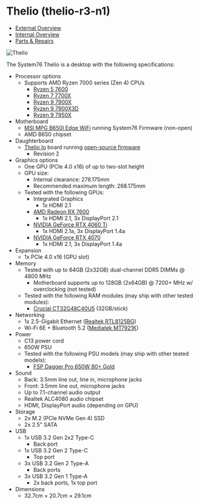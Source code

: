 # Thelio (thelio-r3-n1)

- [External Overview](./external-overview.md)
- [Internal Overview](./internal-overview.md)
- [Parts & Repairs](./repairs.md)

![Thelio](./img/thelio-r3-n1.webp)

The System76 Thelio is a desktop with the following specifications:

- Processor options
    - Supports AMD Ryzen 7000 series (Zen 4) CPUs
        - [Ryzen 5 7600](https://www.amd.com/en/product/12756)
        - [Ryzen 7 7700X](https://www.amd.com/en/product/12161)
        - [Ryzen 9 7900X](https://www.amd.com/en/product/12156)
        - [Ryzen 9 7900X3D](https://www.amd.com/en/product/12736)
        - [Ryzen 9 7950X](https://www.amd.com/en/product/12151)
- Motherboard
    - [MSI MPG B650I Edge WiFi](https://www.msi.com/Motherboard/MPG-B650I-EDGE-WIFI/Specification) running System76 Firmware (non-open)
    - AMD B650 chipset
- Daughterboard
    - [Thelio Io](https://github.com/system76/thelio-io) board running [open-source firmware](https://github.com/system76/qmk_firmware/tree/master/keyboards/system76/thelio_io_2)
        - Revision 2
- Graphics options
    - One GPU (PCIe 4.0 x16) of up to two-slot height
    - GPU size:
        - Internal clearance: 278.175mm
        - Recommended maximum length: 268.175mm
    - Tested with the following GPUs:
        - Integrated Graphics
            - 1x HDMI 2.1
        - [AMD Radeon RX 7600](https://www.amd.com/en/products/graphics/amd-radeon-rx-7600#product-specs)
            - 1x HDMI 2.1, 3x DisplayPort 2.1
        - [NVIDIA GeForce RTX 4060 Ti](https://www.nvidia.com/en-us/geforce/graphics-cards/40-series/rtx-4060-4060ti/#specs)
            - 1x HDMI 2.1a, 3x DisplayPort 1.4a
        - [NVIDIA GeForce RTX 4070](https://www.nvidia.com/en-us/geforce/graphics-cards/40-series/rtx-4070-4070ti/#specs)
            - 1x HDMI 2.1, 3x DisplayPort 1.4a
- Expansion
    - 1x PCIe 4.0 x16 (GPU slot)
- Memory
    - Tested with up to 64GB (2x32GB) dual-channel DDR5 DIMMs @ 4800 MHz
        - Motherboard supports up to 128GB (2x64GB) @ 7200+ MHz w/ overclocking (not tested)
    - Tested with the following RAM modules (may ship with other tested modules):
        - [Crucial CT32G48C40U5](https://www.crucial.com/memory/ddr5/ct32g48c40u5#spec) (32GB/stick)
- Networking
    - 1x 2.5-Gigabit Ethernet ([Realtek RTL8125BG](https://www.realtek.com/Product/Index?id=3962))
    - Wi-Fi 6E + Bluetooth 5.2 ([Mediatek MT7921K](https://fcc.id/RAS-MT7921K))
- Power
    - C13 power cord
    - 650W PSU
    - Tested with the following PSU models (may ship with other tested models):
        - [FSP Dagger Pro 650W 80+ Gold](https://www.fspgroupusa.com/ecommerce/daggerpro650w.html)
- Sound
    - Back: 3.5mm line out, line in, microphone jacks
    - Front: 3.5mm line out, microphone jacks
    - Up to 7.1-channel audio output
    - Realtek ALC4080 audio chipset
    - HDMI, DisplayPort audio (depending on GPU)
- Storage
    - 2x M.2 (PCIe NVMe Gen 4) SSD
    - 2x 2.5" SATA
- USB
    - 1x USB 3.2 Gen 2x2 Type-C
        - Back port
    - 1x USB 3.2 Gen 2 Type-C
        - Top port
    - 3x USB 3.2 Gen 2 Type-A
        - Back ports
    - 3x USB 3.2 Gen 1 Type-A
        - 2x back ports, 1x top port
- Dimensions
    - 32.7cm × 20.7cm × 29.1cm
